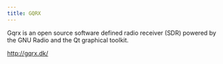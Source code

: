 ```yaml
---
title: GQRX
---
```

Gqrx is an open source software defined radio receiver (SDR) powered by the GNU Radio and the Qt graphical toolkit.

http://gqrx.dk/
